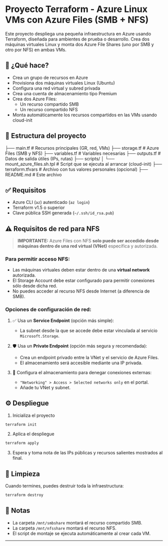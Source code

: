 # Proyecto Terraform - Azure Linux VMs con Azure Files (SMB + NFS)

Este proyecto despliega una pequeña infraestructura en Azure usando Terraform, diseñada para ambientes de prueba o desarrollo. Crea dos máquinas virtuales Linux y monta dos Azure File Shares (uno por SMB y otro por NFS) en ambas VMs.

## 🚀 ¿Qué hace?

- Crea un grupo de recursos en Azure
- Provisiona dos máquinas virtuales Linux (Ubuntu)
- Configura una red virtual y subred privada
- Crea una cuenta de almacenamiento tipo Premium
- Crea dos Azure Files:
  - Un recurso compartido SMB
  - Un recurso compartido NFS
- Monta automáticamente los recursos compartidos en las VMs usando cloud-init

## 📂 Estructura del proyecto

├── main.tf # Recursos principales (GR, red, VMs)
├── storage.tf # Azure Files (SMB y NFS)
├── variables.tf # Variables necesarias
├── outputs.tf # Datos de salida útiles (IPs, rutas)
├── scripts/
│ └── mount_azure_files.sh.tpl # Script que se ejecuta al arrancar (cloud-init)
├── terraform.tfvars # Archivo con tus valores personales (opcional)
├── README.md # Este archivo

## ✅ Requisitos

- Azure CLI (`az`) autenticado (`az login`)
- Terraform v1.5 o superior
- Clave pública SSH generada (`~/.ssh/id_rsa.pub`)

## ⚠ Requisitos de red para NFS

> **IMPORTANTE:** Azure Files con NFS **solo puede ser accedido desde máquinas dentro de una red virtual (VNet)** específica y autorizada.

### Para permitir acceso NFS:

- Las máquinas virtuales deben estar dentro de una **virtual network** autorizada.
- El Storage Account debe estar configurado para permitir conexiones sólo desde dicha red.
- No puedes acceder al recurso NFS desde Internet (a diferencia de SMB).

### Opciones de configuración de red:

1. ✅ Usa un **Service Endpoint** (opción más simple):

   - La subnet desde la que se accede debe estar vinculada al servicio `Microsoft.Storage`.

2. 🛡️ Usa un **Private Endpoint** (opción más segura y recomendada):

   - Crea un endpoint privado entre la VNet y el servicio de Azure Files.
   - El almacenamiento será accesible mediante una IP privada.

3. 🔐 Configura el almacenamiento para denegar conexiones externas:
   - `"Networking" > Access > Selected networks only` en el portal.
   - Añade tu VNet y subnet.

## ⚙️ Despliegue

1. Inicializa el proyecto

```bash
terraform init
```

2. Aplica el despliegue

```bash
terraform apply
```

3. Espera y toma nota de las IPs públicas y recursos salientes mostrados al final.

## 🧹 Limpieza

Cuando termines, puedes destruir toda la infraestructura:

```bash
terraform destroy
```

## 📝 Notas

- La carpeta `/mnt/smbshare` montará el recurso compartido SMB.
- La carpeta `/mnt/nfsshare` montará el recurso NFS.
- El script de montaje se ejecuta automáticamente al crear cada VM.

---

